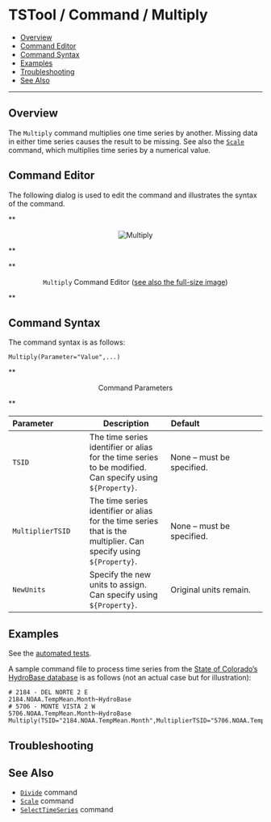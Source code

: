 # TSTool / Command / Multiply #

* [Overview](#overview)
* [Command Editor](#command-editor)
* [Command Syntax](#command-syntax)
* [Examples](#examples)
* [Troubleshooting](#troubleshooting)
* [See Also](#see-also)

-------------------------

## Overview ##

The `Multiply` command multiplies one time series by another.
Missing data in either time series causes the result to be missing.
See also the [`Scale`](../Scale/Scale.md) command, which multiplies time series by a numerical value.  

## Command Editor ##

The following dialog is used to edit the command and illustrates the syntax of the command.

**<p style="text-align: center;">
![Multiply](Multiply.png)
</p>**

**<p style="text-align: center;">
`Multiply` Command Editor (<a href="../Multiply.png">see also the full-size image</a>)
</p>**

## Command Syntax ##

The command syntax is as follows:

```text
Multiply(Parameter="Value",...)
```
**<p style="text-align: center;">
Command Parameters
</p>**

|**Parameter**&nbsp;&nbsp;&nbsp;&nbsp;&nbsp;&nbsp;&nbsp;&nbsp;&nbsp;&nbsp;&nbsp;&nbsp;&nbsp;|**Description**|**Default**&nbsp;&nbsp;&nbsp;&nbsp;&nbsp;&nbsp;&nbsp;&nbsp;&nbsp;&nbsp;&nbsp;&nbsp;&nbsp;&nbsp;&nbsp;&nbsp;&nbsp;&nbsp;&nbsp;&nbsp;&nbsp;&nbsp;&nbsp;&nbsp;&nbsp;&nbsp;&nbsp;|
|--------------|-----------------|-----------------|
|`TSID`|The time series identifier or alias for the time series to be modified.  Can specify using `${Property}`.|None – must be specified.|
|`MultiplierTSID`|The time series identifier or alias for the time series that is the multiplier.  Can specify using `${Property}`.|None – must be specified.|
|`NewUnits`|Specify the new units to assign.  Can specify using `${Property}`.|Original units remain.|

## Examples ##

See the [automated tests](https://github.com/OpenCDSS/cdss-app-tstool-test/tree/master/test/commands/Multiply).

A sample command file to process time series from the [State of Colorado’s HydroBase database](../../datastore-ref/CO-HydroBase/CO-HydroBase.md)
is as follows (not an actual case but for illustration):

```text
# 2184 - DEL NORTE 2 E
2184.NOAA.TempMean.Month~HydroBase
# 5706 - MONTE VISTA 2 W
5706.NOAA.TempMean.Month~HydroBase
Multiply(TSID="2184.NOAA.TempMean.Month",MultiplierTSID="5706.NOAA.TempMean.Month")
```
## Troubleshooting ##

## See Also ##

* [`Divide`](../Divide/Divide.md) command
* [`Scale`](../Scale/Scale.md) command
* [`SelectTimeSeries`](../SelectTimeSeries/SelectTimeSeries.md) command
